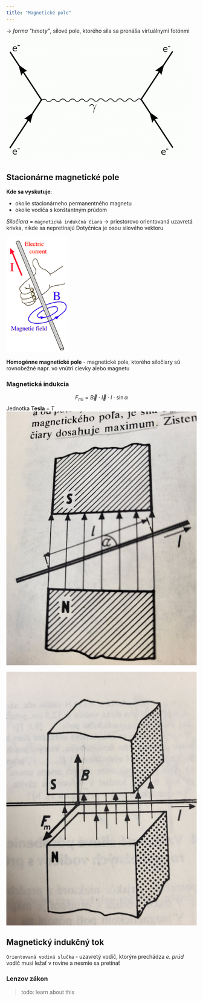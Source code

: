 ```yaml
---
title: "Magnetické pole"
---
```


-> *forma "hmoty"*, silové pole, ktorého sila sa prenáša virtuálnymi fotónmi
	![|300](attachments/výmena_virtuálneho_fotónu.png)


## Stacionárne magnetické pole
**Kde sa vyskutuje**:
- okolie stacionárneho permanentného magnetu
- okolie vodiča s konštantným prúdom

*Siločiara* = `magnetická indukčná čiara`
-> priestorovo orientovaná uzavretá krivka, nikde sa nepretínajú
Dotyčnica je osou silového vektoru

![](attachments/magnetické_pole_v_okolí_elektrického_prúdu.png)

**Homogénne magnetické pole** - magnetické pole, ktorého siločiary sú rovnobežné
napr. vo vnútri cievky alebo magnetu

### Magnetická indukcia
$$F_{mi}=\vec{B}\cdot{}\vec{I}\cdot{}l\cdot{}\sin\alpha$$
Jednotka $\textbf{Tesla} - T$
![|200](attachments/indukcna_sila_2.jpg)

![|200](attachments/indukcna_sila.jpg)


## Magnetický indukčný tok

`Orientovaná vodivá slučka` - uzavretý vodič, ktorým prechádza *e. prúd*
vodič musí ležať v rovine a nesmie sa pretínať

### Lenzov zákon

> todo: learn about this
